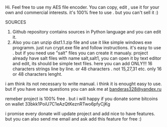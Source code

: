 Hi. Feel free to use my AES file encoder. You can copy, edit , use it for your own and commercial interests.
it's 100% free to use . but you can't sell it :)


SOURCES
1) Github repository contains sources in Python language and you can edit it.
2) Also you can unzip dist1.1.zip file and use it like simple windows exe programm. just run 
crypt.exe file and follow instructions.
it's easy to use . but if you need use "salt" files you can create it manualy. project already have salt files
  with name salt,salt1, you can open it by text editor and edit, its should be simple
text files. here you can add ONLY!!! 16 characters strings line by line. or 48 characters .
 not 15,27,31 etc. only 16 or 48 characters lenght.

i am think its not necessary to write manual. i think it is enought easy to use. but if you have some questions you can ask me at
banderas328@yandex.ru

remeber project is 100% free . but i will happy if you donate some bitcoins on wallet 33bkk1PoiU7C1eAzQtKeznRTwo6pfyCjKg

i promise every donate will update project and add nice to have features. but you can also send me email and ask add this
feature for free :)



